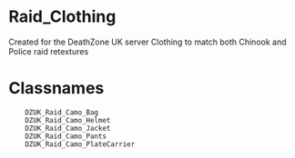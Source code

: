 # Raid_Clothing
Created for the DeathZone UK server
Clothing to match both Chinook and Police raid retextures

# Classnames
		DZUK_Raid_Camo_Bag
		DZUK_Raid_Camo_Helmet
		DZUK_Raid_Camo_Jacket
		DZUK_Raid_Camo_Pants
		DZUK_Raid_Camo_PlateCarrier
